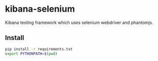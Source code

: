 # kibana-selenium
Kibana testing framework which uses selenium webdriver and phantomjs.


## Install

```bash
pip install -r requirements.txt
export PYTHONPATH=$(pwd)
```
